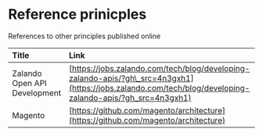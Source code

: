 # Reference prinicples

References to other principles published online

| Title | Link |
| :--- | :--- |
| Zalando Open API Development | [https://jobs.zalando.com/tech/blog/developing-zalando-apis/?gh\_src=4n3gxh1](https://jobs.zalando.com/tech/blog/developing-zalando-apis/?gh_src=4n3gxh1) |
| Magento | [https://github.com/magento/architecture](https://github.com/magento/architecture) |

